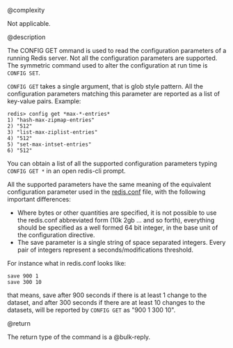 @complexity

Not applicable.

@description

The CONFIG GET ommand is used to read the configuration parameters of a running
Redis server. Not all the configuration parameters are supported.
The symmetric command used to alter the configuration at run time is
`CONFIG SET`.

`CONFIG GET` takes a single argument, that is glob style pattern. All the
configuration parameters matching this parameter are reported as a
list of key-value pairs. Example:

    redis> config get *max-*-entries*
    1) "hash-max-zipmap-entries"
    2) "512"
    3) "list-max-ziplist-entries"
    4) "512"
    5) "set-max-intset-entries"
    6) "512"

You can obtain a list of all the supported configuration parameters typing
`CONFIG GET *` in an open redis-cli prompt.

All the supported parameters have the same meaning of the equivalent
configuration parameter used in the [redis.conf](http://github.com/antirez/redis/raw/2.2/redis.conf) file, with the following important differences:

* Where bytes or other quantities are specified, it is not possible to use the redis.conf abbreviated form (10k 2gb ... and so forth), everything should be specified as a well formed 64 bit integer, in the base unit of the configuration directive.
* The save parameter is a single string of space separated integers. Every pair of integers represent a seconds/modifications threshold.

For instance what in redis.conf looks like:

    save 900 1
    save 300 10

that means, save after 900 seconds if there is at least 1 change to the
dataset, and after 300 seconds if there are at least 10 changes to the
datasets, will be reported by `CONFIG GET` as "900 1 300 10".

@return

The return type of the command is a @bulk-reply.
